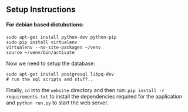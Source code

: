 ## Setup Instructions

#### For debian based distubutions:

    sudo apt-get install python-dev python-pip
    sudo pip install virtualenv
    virtualenv --no-site-packages ~/venv
    source ~/venv/bin/activate

Now we need to setup the database:

    sudo apt-get install postgresql libpq-dev
    # run the sql scripts and stuff..

Finally, `cd` into the `website` directory and then run:
`pip install -r requirements.txt` to install the dependencies required for the
application and `python run.py` to start the web server.

